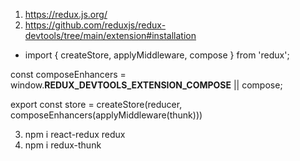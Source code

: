 1. https://redux.js.org/
2. https://github.com/reduxjs/redux-devtools/tree/main/extension#installation

- import { createStore, applyMiddleware, compose } from 'redux';

const composeEnhancers = window.**REDUX_DEVTOOLS_EXTENSION_COMPOSE** || compose;

export const store = createStore(reducer, composeEnhancers(applyMiddleware(thunk)))

3. npm i react-redux redux
4. npm i redux-thunk
